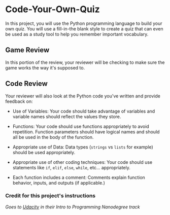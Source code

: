 # Code-Your-Own-Quiz

In this project, you will use the Python programming language to build your own quiz. You will use a fill-in-the blank style to create a quiz that can even be used as a study tool to help you remember important vocabulary.

## Game Review

In this portion of the review, your reviewer will be checking to make sure the game works the way it's supposed to.

## Code Review

Your reviewer will also look at the Python code you've written and provide feedback on:

* Use of Variables: Your code should take advantage of variables and variable names should reflect the values they store.

* Functions: Your code should use functions appropriately to avoid repetition. Function parameters should have logical names and should all be used in the body of the function.

* Appropriate use of Data: Data types (```strings``` vs ```lists``` for example) should be used appropriately.

* Appropriate use of other coding techniques: Your code should use statements like ```if```, ```elif```, ```else```, ```while```, etc... appropriately.

* Each function includes a comment: Comments explain function behavior, inputs, and outputs (if applicable.)

### Credit for this project's instructions  
*Goes to [Udacity](https://www.udacity.com/) in their Intro to Programming Nanodegree track*

